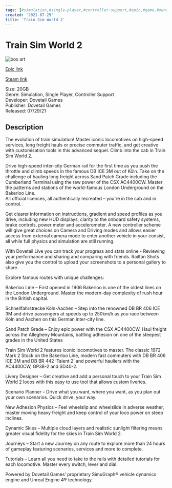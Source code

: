 ```yaml
---
tags: [#simulation,#single-player,#controller-support,#epic,#game,#owned,#pc]
created: '2021-07-29'
title: 'Train Sim World 2'
---
```

# Train Sim World 2

![box art](https://cdn1.epicgames.com/salesEvent/salesEvent/home_2560x1440-0bc89f2c71c91b711b22eb7d634834bd?h=270&amp;resize=1&amp;w=480)

[Epic link](https://www.epicgames.com/store/en-US/p/train-sim-world-2)

[Steam link](https://store.steampowered.com/app/1282590/Train_Sim_World_2/?snr=1_7_7_151_150_1)

Size: 20GB  
Genre: Simulation, Single Player, Controller Support  
Developer: Dovetail Games  
Publisher: Dovetail Games  
Released: 07/29/21  

## Description

The evolution of train simulation! Master iconic locomotives on high-speed services, long freight hauls or precise commuter traffic, and get creative with customisation tools in this advanced sequel. Climb into the cab in Train Sim World 2.

Drive high-speed inter-city German rail for the first time as you push the throttle and climb speeds in the famous DB ICE 3M out of Köln. Take on the challenge of hauling long freight across Sand Patch Grade including the Cumberland Terminal using the raw power of the CSX AC4400CW. Master the patterns and stations of the world-famous London Underground on the Bakerloo Line.  
All official licences, all authentically recreated – you're in the cab and in control.

Get clearer information on instructions, gradient and speed profiles as you drive, including new HUD displays, clarity to the onboard safety systems, brake controls, power meter and accelerometer. A new controller scheme will give great choices on Camera and Driving modes and allows easier access from external camera mode to enter another vehicle in your consist, all while full physics and simulation are still running.

With Dovetail Live you can track your progress and stats online - Reviewing your performance and sharing and comparing with friends. Railfan Shots also give you the control to upload your screenshots to a personal gallery to share.

Explore famous routes with unique challenges:

Bakerloo Line – First opened in 1906 Bakerloo is one of the oldest lines on the London Underground. Master the modern-day complexity of rush hour in the British capital.

Schnellfahrstrecke Köln-Aachen – Step into the renowned DB BR 406 ICE 3M and drive passengers at speeds up to 250km/h as you race between Köln and Aachen on this German inter-city line.

Sand Patch Grade – Enjoy epic power with the CSX AC4400CW. Haul freight across the Allegheny Mountains, battling adhesion on one of the steepest grades in the United States

Train Sim World 2 features iconic locomotives to master. The classic 1972 Mark 2 Stock on the Bakerloo Line, modern fast commuters with DB BR 406 ICE 3M and DB BR 442 ‘Talent 2’ and powerful hauliers with the AC4400CW, GP38-2 and SD40-2.

Livery Designer – Get creative and add a personal touch to your Train Sim World 2 locos with this easy to use tool that allows custom liveries.

Scenario Planner – Drive what you want, where you want, as you plan out your own scenarios. Quick drive, your way.

New Adhesion Physics – Feel wheelslip and wheelslide in adverse weather, master moving heavy freight and keep control of your loco power on steep inclines.

Dynamic Skies – Multiple cloud layers and realistic sunlight filtering means greater visual fidelity for the skies in Train Sim World 2.

Journeys – Start a new Journey on any route to explore more than 24 hours of gameplay featuring scenarios, services and more to complete.

Tutorials – Learn all you need to take to the rails with detailed tutorials for each locomotive. Master every switch, lever and dial.

Powered by Dovetail Games’ proprietary SimuGraph® vehicle dynamics engine and Unreal Engine 4® technology.
